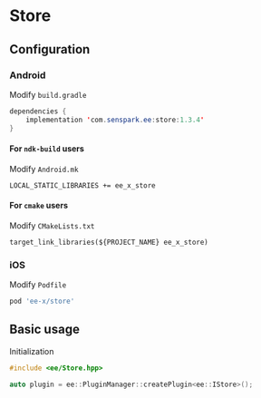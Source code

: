 # Store
## Configuration
### Android
Modify `build.gradle`
```java
dependencies {
    implementation 'com.senspark.ee:store:1.3.4'
}
```

#### For `ndk-build` users
Modify `Android.mk`
```
LOCAL_STATIC_LIBRARIES += ee_x_store
```

#### For `cmake` users
Modify `CMakeLists.txt`
```
target_link_libraries(${PROJECT_NAME} ee_x_store)
```

### iOS
Modify `Podfile`
```ruby
pod 'ee-x/store'
```

## Basic usage
Initialization
```cpp
#include <ee/Store.hpp>

auto plugin = ee::PluginManager::createPlugin<ee::IStore>();
```